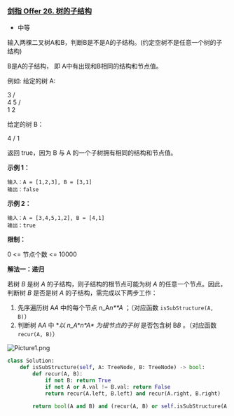 ### [剑指 Offer 26. 树的子结构](https://leetcode.cn/problems/shu-de-zi-jie-gou-lcof/)

- 中等

输入两棵二叉树A和B，判断B是不是A的子结构。(约定空树不是任意一个树的子结构)

B是A的子结构， 即 A中有出现和B相同的结构和节点值。

例如:
给定的树 A:

   3
  / \
  4  5
 / \
 1  2

给定的树 B：

  4 
 /
 1

返回 true，因为 B 与 A 的一个子树拥有相同的结构和节点值。

**示例 1：**

```
输入：A = [1,2,3], B = [3,1]
输出：false
```

**示例 2：**

```
输入：A = [3,4,5,1,2], B = [4,1]
输出：true
```

**限制：**

0 <= 节点个数 <= 10000

**解法一：递归**

若树 *B* 是树 *A* 的子结构，则子结构的根节点可能为树 *A* 的任意一个节点。因此，判断树 *B* 是否是树 *A* 的子结构，需完成以下两步工作：

1. 先序遍历树 A*A* 中的每个节点 n_A*n**A* ；（对应函数 `isSubStructure(A, B)`）
2. 判断树 A*A* 中 **以 n_A\*n\**A\* 为根节点的子树** 是否包含树 B*B* 。（对应函数 `recur(A, B)`）

 ![Picture1.png](https://pic.leetcode-cn.com/27d9f65b79ae4982fb58835d468c2a23ec2ac399ba5f38138f49538537264d03-Picture1.png)

```python
class Solution:
    def isSubStructure(self, A: TreeNode, B: TreeNode) -> bool:
        def recur(A, B):
            if not B: return True
            if not A or A.val != B.val: return False
            return recur(A.left, B.left) and recur(A.right, B.right)

        return bool(A and B) and (recur(A, B) or self.isSubStructure(A.left, B) or self.isSubStructure(A.right, B))
```

